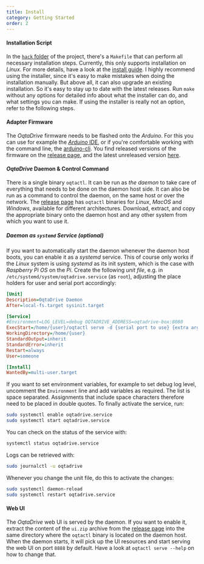 ```yaml
---
title: Install
category: Getting Started
order: 2
---
```


#### Installation Script
In the [`hack` folder](https://github.com/xelalexv/oqtadrive/tree/master/hack) of the project, there's a `Makefile` that can perform all necessary installation steps. Currently, this only supports installation on *Linux*. For more details, have a look at the [install guide](https://github.com/xelalexv/oqtadrive/blob/master/doc/install.md). I highly recommend using the installer, since it's easy to make mistakes when doing the installation manually. But above all, it can also upgrade an existing installation. So it's easy to stay up to date with the latest releases. Run `make` without any options for detailed info about what the installer can do, and what settings you can make. If using the installer is really not an option, refer to the following steps.

#### Adapter Firmware
The *OqtaDrive* firmware needs to be flashed onto the *Arduino*. For this you can use for example the [*Arduino* IDE](https://www.arduino.cc/en/software), or if you're comfortable working with the command line, the [arduino-cli](https://github.com/arduino/arduino-cli). You find released versions of the firmware on the [release page](https://github.com/xelalexv/oqtadrive/releases), and the latest unreleased version [here](https://github.com/xelalexv/oqtadrive/blob/master/arduino/oqtadrive.ino).

#### *OqtaDrive* Daemon & Control Command
There is a single binary `oqtactl`. It can be run as *the daemon* to take care of everything that needs to be done on the daemon host side. It can also be run as a command to control the daemon, on the same host or over the network. The [release page](https://github.com/xelalexv/oqtadrive/releases) has `oqtactl` binaries for *Linux*, *MacOS* and *Windows*, available for different architectures. Download, extract, and copy the appropriate binary onto the daemon host and any other system from which you want to use it.

##### Daemon as `systemd` Service (optional)
If you want to automatically start the daemon whenever the daemon host boots, you can enable it as a *systemd* service. This of course only works if the *Linux* system is using *systemd* as its init system, which is the case with *Raspberry Pi OS* on the *Pi*. Create the following *unit file*, e.g. in `/etc/systemd/system/oqtadrive.service` (as `root`), adjusting the place holders for user and serial port accordingly:

```ini
[Unit]
Description=OqtaDrive Daemon
After=local-fs.target sysinit.target

[Service]
#Environment=LOG_LEVEL=debug OQTADRIVE_ADDRESS=oqtadrive-box:8080
ExecStart=/home/{user}/oqtactl serve -d {serial port to use} {extra arguments, if needed}
WorkingDirectory=/home/{user}
StandardOutput=inherit
StandardError=inherit
Restart=always
User=someone

[Install]
WantedBy=multi-user.target
```

If you want to set environment variables, for example to set debug log level, uncomment the `Environment` line and add variables as required. The list is space separated. Assignments that include space characters therefore need to be placed in double quotes. To finally activate the service, run:

```sh
sudo systemctl enable oqtadrive.service
sudo systemctl start oqtadrive.service
```

You can check on the status of the service with:

```sh
systemctl status oqtadrive.service
```

Logs can be retrieved with:

```sh
sudo journalctl -u oqtadrive
```

Whenever you change the unit file, do this to activate the changes:

```sh
sudo systemctl daemon-reload
sudo systemctl restart oqtadrive.service
```


#### Web UI
The *OqtaDrive* web UI is served by the daemon. If you want to enable it, extract the content of the `ui.zip` archive from the [release page](https://github.com/xelalexv/oqtadrive/releases) into the same directory where the `oqtactl` binary is located on the daemon host. When the daemon starts, it will pick up the UI resources and start serving the web UI on port `8888` by default. Have a look at `oqtactl serve --help` on how to change that.

